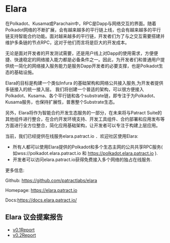 # Elara

在Polkadot、Kusama或Parachain中，RPC是Dapp与网络交互的界面。随着Polkadot网络的不断扩展，会有越来越多的平行链上线，也会有越来越多的平行链支持智能合约功能。面对越来越多的平行链，开发者们为了与之交互需要搭建并维护多条链的节点RPC，这对于他们而言将是巨大的开发成本。

无论是面对开发者的开发测试需要，还是用户线上对Dapp的使用需求，方便便捷、快速稳定的网络接入能力都是必备条件之一。因此，为开发者们和普通用户提供统一简化的网络接入服务能力是服务Dapp开发者的必要支撑，也是Polkadot生态的基础设施。

Elara的目标是构建一个类似Infura 的基础架构和网络公共接入服务,为开发者提供多链接入的统一接入层。 我们将创建一个普适的架构，可以很方便接入Polkadot、Kusama、各个平行链和各个substrate链，即专注于为Polkadot、Kusama服务，也保持扩展性，普惠整个Substrate生态。

另外，Elara将作为智能合约开发生态服务的一部分，在未来将与Patract Suite的其他组件进行整合，在合约开发环境支持、开发工具组件、合约部署和应用发布等方面进行全方位整合，简化应用基础架构，让开发者可以专注于构建上层应用。

当前，我们已经提供在线服务elara.patract.io ．欢迎社区使用Elara:
- 所有人都可以使用Elara提供的Polkadot和多个生态主网的公共共享RPC服务( 如wss://polkadot.elara.patract.io 和 https://polkadot.elara.patract.io ).
- 开发者可以访问elara.patract.io获得免费接入多个网络的独占在线服务.

更多信息:

Github:  <https://github.com/patractlabs/elara>

Homepage:  <https://elara.patract.io>

Docs:<https://docs.elara.patract.io/>

## Elara 议会提案报告

- [v0.1Report](./reports/v0.1Report.md)
- [v0.2Report](./reports/v0.2Report.md)

